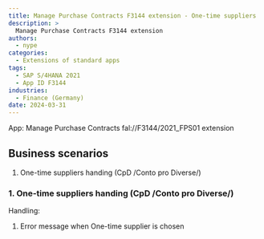 ```yaml
---
title: Manage Purchase Contracts F3144 extension - One-time suppliers
description: >
  Manage Purchase Contracts F3144 extension
authors:
  - nype
categories:
  - Extensions of standard apps
tags:
  - SAP S/4HANA 2021
  - App ID F3144
industries:
  - Finance (Germany)
date: 2024-03-31
---
```


<!-- more -->

App: Manage Purchase Contracts fal://F3144/2021_FPS01 extension

## Business scenarios

1. One-time suppliers handing (CpD /Conto pro Diverse/)

### 1. One-time suppliers handing (CpD /Conto pro Diverse/)

Handling:

1. Error message when One-time supplier is chosen





